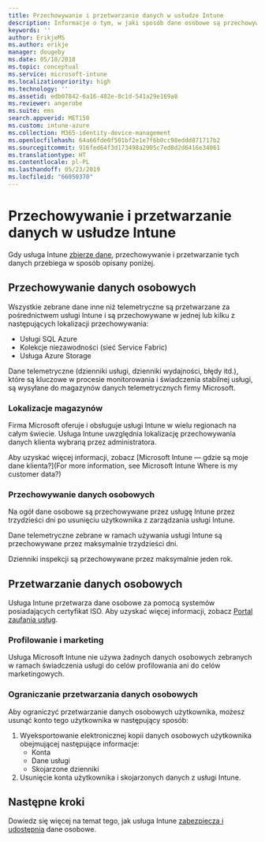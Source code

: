 ```yaml
---
title: Przechowywanie i przetwarzanie danych w usłudze Intune
description: Informacje o tym, w jaki sposób dane osobowe są przechowywane i przetwarzane w usłudze Intune.
keywords: ''
author: ErikjeMS
ms.author: erikje
manager: dougeby
ms.date: 05/18/2018
ms.topic: conceptual
ms.service: microsoft-intune
ms.localizationpriority: high
ms.technology: ''
ms.assetid: edb07842-6a16-482e-8c1d-541a29e169a8
ms.reviewer: angerobe
ms.suite: ems
search.appverid: MET150
ms.custom: intune-azure
ms.collection: M365-identity-device-management
ms.openlocfilehash: 64a66fde0f501bf2e1e7f6b0cc98eddd871717b2
ms.sourcegitcommit: 916fed64f3d173498a2905c7ed8d2d6416e34061
ms.translationtype: HT
ms.contentlocale: pl-PL
ms.lasthandoff: 05/23/2019
ms.locfileid: "66050370"
---
```

# <a name="data-storage-and-processing-in-intune"></a>Przechowywanie i przetwarzanie danych w usłudze Intune

Gdy usługa Intune [zbierze dane](privacy-data-collect.md), przechowywanie i przetwarzanie tych danych przebiega w sposób opisany poniżej.

## <a name="storing-personal-data"></a>Przechowywanie danych osobowych

Wszystkie zebrane dane inne niż telemetryczne są przetwarzane za pośrednictwem usługi Intune i są przechowywane w jednej lub kilku z następujących lokalizacji przechowywania: 

- Usługi SQL Azure 
- Kolekcje niezawodności (sieć Service Fabric)  
- Usługa Azure Storage 

Dane telemetryczne (dzienniki usługi, dzienniki wydajności, błędy itd.), które są kluczowe w procesie monitorowania i świadczenia stabilnej usługi, są wysyłane do magazynów danych telemetrycznych firmy Microsoft.

### <a name="storage-locations"></a>Lokalizacje magazynów

Firma Microsoft oferuje i obsługuje usługi Intune w wielu regionach na całym świecie. Usługa Intune uwzględnia lokalizację przechowywania danych klienta wybraną przez administratora.

Aby uzyskać więcej informacji, zobacz [Microsoft Intune — gdzie są moje dane klienta?](For more information, see Microsoft Intune Where is my customer data?)

### <a name="personal-data-retention"></a>Przechowywanie danych osobowych

Na ogół dane osobowe są przechowywane przez usługę Intune przez trzydzieści dni po usunięciu użytkownika z zarządzania usługi Intune.

Dane telemetryczne zebrane w ramach używania usługi Intune są przechowywane przez maksymalnie trzydzieści dni.

Dzienniki inspekcji są przechowywane przez maksymalnie jeden rok.

## <a name="processing-personal-data"></a>Przetwarzanie danych osobowych

Usługa Intune przetwarza dane osobowe za pomocą systemów posiadających certyfikat ISO. Aby uzyskać więcej informacji, zobacz [Portal zaufania usług](https://www.microsoft.com/en-us/TrustCenter/stp).

### <a name="profiling-and-marketing"></a>Profilowanie i marketing

Usługa Microsoft Intune nie używa żadnych danych osobowych zebranych w ramach świadczenia usługi do celów profilowania ani do celów marketingowych. 

### <a name="restrict-processing-of-personal-data"></a>Ograniczanie przetwarzania danych osobowych

Aby ograniczyć przetwarzanie danych osobowych użytkownika, możesz usunąć konto tego użytkownika w następujący sposób:
1. Wyeksportowanie elektronicznej kopii danych osobowych użytkownika obejmującej następujące informacje:
    - Konta
    - Dane usługi
    - Skojarzone dzienniki
2. Usunięcie konta użytkownika i skojarzonych danych z usługi Intune.

## <a name="next-steps"></a>Następne kroki

Dowiedz się więcej na temat tego, jak usługa Intune [zabezpiecza i udostępnia](privacy-data-secure-share.md) dane osobowe. 
